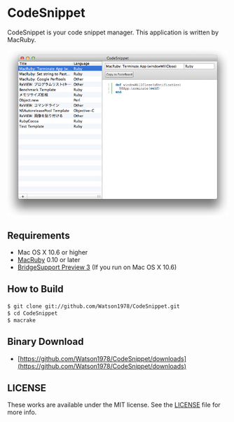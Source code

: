CodeSnippet
===========

CodeSnippet is your code snippet manager. This application is written by MacRuby.

![CodeSnippet](https://github.com/Watson1978/CodeSnippet/raw/master/screenshot/main.png "CodeSnippet")

## Requirements
- Mac OS X 10.6 or higher
- [MacRuby](http://macruby.com/) 0.10 or later
- [BridgeSupport Preview 3](http://macruby.com/files/BridgeSupport%20Preview%203.zip) (If you run on Mac OS X 10.6)

## How to Build

    $ git clone git://github.com/Watson1978/CodeSnippet.git
    $ cd CodeSnippet
    $ macrake

## Binary Download
- [https://github.com/Watson1978/CodeSnippet/downloads](https://github.com/Watson1978/CodeSnippet/downloads)

## LICENSE
These works are available under the MIT license. See the [LICENSE](https://github.com/Watson1978/CodeSnippet/blob/master/LICENSE) file for more info.
